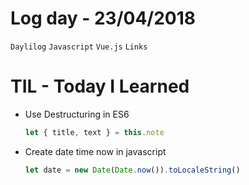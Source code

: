 # Log day - 23/04/2018

`Daylilog` `Javascript` `Vue.js` `Links`

# TIL - Today I Learned
- Use Destructuring in ES6

  ```javascript  
  let { title, text } = this.note
  ```

- Create date time now in javascript

  ```javascript  
  let date = new Date(Date.now()).toLocaleString()
  ```
